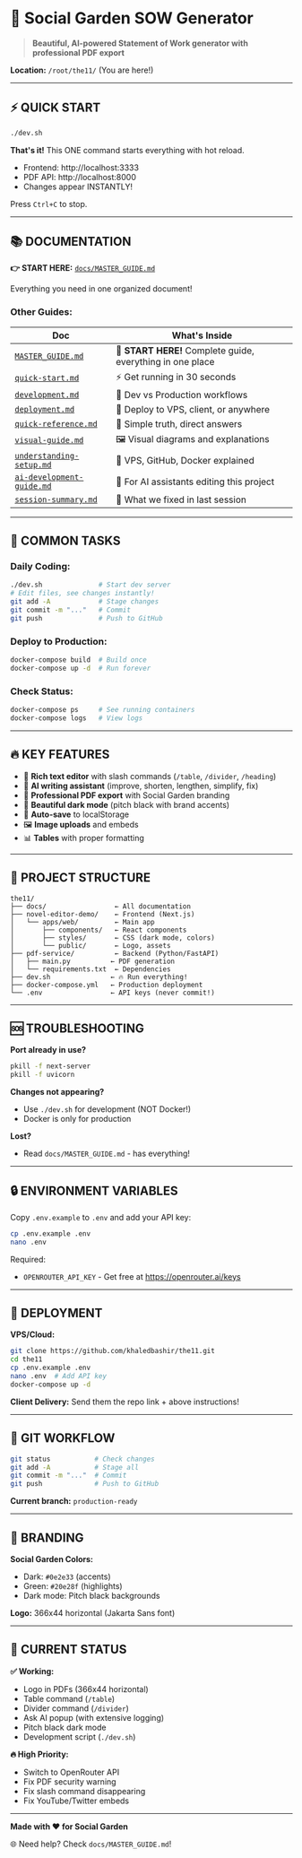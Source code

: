 # 🌱 Social Garden SOW Generator

> **Beautiful, AI-powered Statement of Work generator with professional PDF export**

**Location:** `/root/the11/` (You are here!)

---

## ⚡ QUICK START

```bash
./dev.sh
```

**That's it!** This ONE command starts everything with hot reload.

- Frontend: http://localhost:3333
- PDF API: http://localhost:8000
- Changes appear INSTANTLY!

Press `Ctrl+C` to stop.

---

## 📚 DOCUMENTATION

**👉 START HERE:** [`docs/MASTER_GUIDE.md`](docs/MASTER_GUIDE.md)

Everything you need in one organized document!

### Other Guides:

| Doc | What's Inside |
|-----|---------------|
| [`MASTER_GUIDE.md`](docs/MASTER_GUIDE.md) | 🎯 **START HERE!** Complete guide, everything in one place |
| [`quick-start.md`](docs/quick-start.md) | ⚡ Get running in 30 seconds |
| [`development.md`](docs/development.md) | 🔨 Dev vs Production workflows |
| [`deployment.md`](docs/deployment.md) | 🚀 Deploy to VPS, client, or anywhere |
| [`quick-reference.md`](docs/quick-reference.md) | 📖 Simple truth, direct answers |
| [`visual-guide.md`](docs/visual-guide.md) | 🖼️ Visual diagrams and explanations |
| [`understanding-setup.md`](docs/understanding-setup.md) | 🧠 VPS, GitHub, Docker explained |
| [`ai-development-guide.md`](docs/ai-development-guide.md) | 🤖 For AI assistants editing this project |
| [`session-summary.md`](docs/session-summary.md) | 📝 What we fixed in last session |

---

## 🎯 COMMON TASKS

### Daily Coding:
```bash
./dev.sh              # Start dev server
# Edit files, see changes instantly!
git add -A            # Stage changes
git commit -m "..."   # Commit
git push              # Push to GitHub
```

### Deploy to Production:
```bash
docker-compose build  # Build once
docker-compose up -d  # Run forever
```

### Check Status:
```bash
docker-compose ps     # See running containers
docker-compose logs   # View logs
```

---

## 🔥 KEY FEATURES

- 📝 **Rich text editor** with slash commands (`/table`, `/divider`, `/heading`)
- 🤖 **AI writing assistant** (improve, shorten, lengthen, simplify, fix)
- 📄 **Professional PDF export** with Social Garden branding
- 🎨 **Beautiful dark mode** (pitch black with brand accents)
- 💾 **Auto-save** to localStorage
- 🖼️ **Image uploads** and embeds
- 📊 **Tables** with proper formatting

---

## 📁 PROJECT STRUCTURE

```
the11/
├── docs/                 ← All documentation
├── novel-editor-demo/    ← Frontend (Next.js)
│   └── apps/web/         ← Main app
│       ├── components/   ← React components
│       ├── styles/       ← CSS (dark mode, colors)
│       └── public/       ← Logo, assets
├── pdf-service/          ← Backend (Python/FastAPI)
│   ├── main.py          ← PDF generation
│   └── requirements.txt  ← Dependencies
├── dev.sh               ← 🔥 Run everything!
├── docker-compose.yml   ← Production deployment
└── .env                 ← API keys (never commit!)
```

---

## 🆘 TROUBLESHOOTING

**Port already in use?**
```bash
pkill -f next-server
pkill -f uvicorn
```

**Changes not appearing?**
- Use `./dev.sh` for development (NOT Docker!)
- Docker is only for production

**Lost?**
- Read `docs/MASTER_GUIDE.md` - has everything!

---

## 🔒 ENVIRONMENT VARIABLES

Copy `.env.example` to `.env` and add your API key:

```bash
cp .env.example .env
nano .env
```

Required:
- `OPENROUTER_API_KEY` - Get free at https://openrouter.ai/keys

---

## 🚀 DEPLOYMENT

**VPS/Cloud:**
```bash
git clone https://github.com/khaledbashir/the11.git
cd the11
cp .env.example .env
nano .env  # Add API key
docker-compose up -d
```

**Client Delivery:**
Send them the repo link + above instructions!

---

## 📝 GIT WORKFLOW

```bash
git status           # Check changes
git add -A           # Stage all
git commit -m "..."  # Commit
git push             # Push to GitHub
```

**Current branch:** `production-ready`

---

## 🎨 BRANDING

**Social Garden Colors:**
- Dark: `#0e2e33` (accents)
- Green: `#20e28f` (highlights)
- Dark mode: Pitch black backgrounds

**Logo:** 366x44 horizontal (Jakarta Sans font)

---

## 🎯 CURRENT STATUS

**✅ Working:**
- Logo in PDFs (366x44 horizontal)
- Table command (`/table`)
- Divider command (`/divider`)
- Ask AI popup (with extensive logging)
- Pitch black dark mode
- Development script (`./dev.sh`)

**🔥 High Priority:**
- Switch to OpenRouter API
- Fix PDF security warning
- Fix slash command disappearing
- Fix YouTube/Twitter embeds

---

**Made with ❤️ for Social Garden**

🌐 Need help? Check `docs/MASTER_GUIDE.md`!
